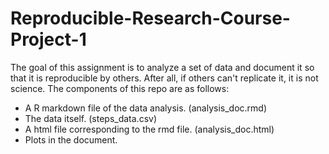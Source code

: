 # Reproducible-Research-Course-Project-1
The goal of this assignment is to analyze a set of data and document it so that it is reproducible by others. 
After all, if others can't replicate it, it is not science. The components of this repo are as follows:
- A R markdown file of the data analysis. (analysis_doc.rmd)
- The data itself. (steps_data.csv)
- A html file corresponding to the rmd file. (analysis_doc.html)
- Plots in the document.

